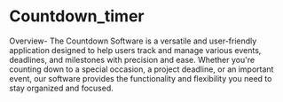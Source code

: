 # Countdown_timer
Overview-
The Countdown Software is a versatile and user-friendly application designed to help users track and manage various events, deadlines, and milestones with precision and ease. Whether you're counting down to a special occasion, a project deadline, or an important event, our software provides the functionality and flexibility you need to stay organized and focused.
